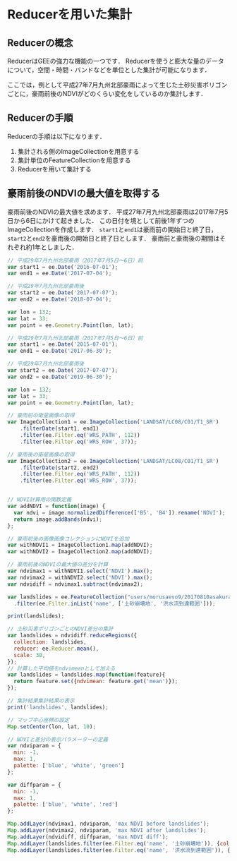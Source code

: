 # Reducerを用いた集計


## Reducerの概念
ReducerはGEEの強力な機能の一つです．
Reducerを使うと膨大な量のデータについて，空間・時間・バンドなどを単位とした集計が可能になります．

ここでは，例として平成27年7月九州北部豪雨によって生じた土砂災害ポリゴンごとに，豪雨前後のNDVIがどのくらい変化をしているのか集計します．

## Reducerの手順

Reducerの手順は以下になります．

1. 集計される側のImageCollectionを用意する
2. 集計単位のFeatureCollectionを用意する
2. Reducerを用いて集計する

## 豪雨前後のNDVIの最大値を取得する

豪雨前後のNDVIの最大値を求めます．
平成27年7月九州北部豪雨は2017年7月5日から6日にかけて起きました．
この日付を境として前後1年ずつのImageCollectionを作成します．
`start1`と`end1`は豪雨前の開始日と終了日，
`start2`と`end2`を豪雨後の開始日と終了日とします．
豪雨前と豪雨後の期間はそれぞれ約1年としました．

```javascript
// 平成29年7月九州北部豪雨（2017年7月5日〜6日）前
var start1 = ee.Date('2016-07-01');
var end1 = ee.Date('2017-07-04');

// 平成29年7月九州北部豪雨後
var start2 = ee.Date('2017-07-07');
var end2 = ee.Date('2018-07-04');

var lon = 132;
var lat = 33;
var point = ee.Geometry.Point(lon, lat);
```

```javascript
// 平成29年7月九州北部豪雨（2017年7月5日〜6日）前
var start1 = ee.Date('2015-07-01');
var end1 = ee.Date('2017-06-30');

// 平成29年7月九州北部豪雨後
var start2 = ee.Date('2017-07-07');
var end2 = ee.Date('2019-06-30');

var lon = 132;
var lat = 33;
var point = ee.Geometry.Point(lon, lat);

// 豪雨前の衛星画像の取得
var ImageCollection1 = ee.ImageCollection('LANDSAT/LC08/C01/T1_SR')
    .filterDate(start1, end1)
    .filter(ee.Filter.eq('WRS_PATH', 112))
    .filter(ee.Filter.eq('WRS_ROW', 37));

// 豪雨後の衛星画像の取得
var ImageCollection2 = ee.ImageCollection('LANDSAT/LC08/C01/T1_SR')
    .filterDate(start2, end2)
    .filter(ee.Filter.eq('WRS_PATH', 112))
    .filter(ee.Filter.eq('WRS_ROW', 37));


// NDVI計算用の関数定義
var addNDVI = function(image) {
  var ndvi = image.normalizedDifference(['B5', 'B4']).rename('NDVI');
  return image.addBands(ndvi);
};

// 豪雨前後の画像画像コレクションにNDVIを追加
var withNDVI1 = ImageCollection1.map(addNDVI);
var withNDVI2 = ImageCollection2.map(addNDVI);

// 豪雨前後のNDVIの最大値の差分を計算
var ndvimax1 = withNDVI1.select('NDVI').max();
var ndvimax2 = withNDVI2.select('NDVI').max();
var ndvidiff = ndvimax1.subtract(ndvimax2);

var landslides = ee.FeatureCollection("users/morusaevo9/20170810asakura_toho_handokuzu")
  .filter(ee.Filter.inList('name', ['土砂崩壊地', '洪水流到達範囲']));

print(landslides);

// 土砂災害ポリゴンごとのNDVI差分の集計
var landslides = ndvidiff.reduceRegions({
  collection: landslides,
  reducer: ee.Reducer.mean(),
  scale: 30,
});
// 計算した平均値をndvimeanとして加える
var landslides = landslides.map(function(feature){
  return feature.set({ndvimean: feature.get('mean')});
});

// 集計結果集計結果の表示
print('landslides', landslides);

// マップ中心座標の設定
Map.setCenter(lon, lat, 10);

// NDVIと差分の表示パラメーターの定義
var ndviparam = {
  min: -1,
  max: 1,
  palette: ['blue', 'white', 'green']
};

var diffparam = {
  min: -1,
  max: 1,
  palette: ['blue', 'white', 'red']
};

Map.addLayer(ndvimax1, ndviparam, 'max NDVI before landslides');
Map.addLayer(ndvimax2, ndviparam, 'max NDVI after landslides');
Map.addLayer(ndvidiff, diffparam, 'max NDVI diff');
Map.addLayer(landslides.filter(ee.Filter.eq('name', '土砂崩壊地')), {color: 'orange'}, '土砂崩壊地');
Map.addLayer(landslides.filter(ee.Filter.eq('name', '洪水流到達範囲')), {color: 'blue'}, '洪水流到達範囲');


```
